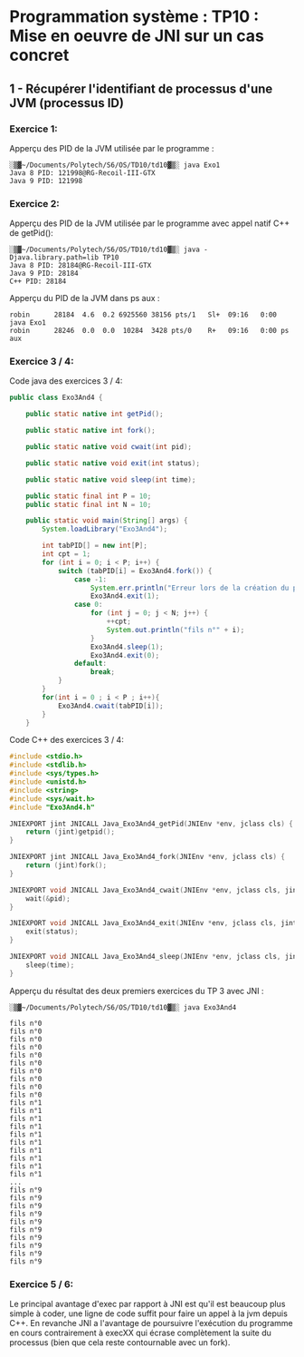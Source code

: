 # Programmation système : TP10 : Mise en oeuvre de JNI sur un cas concret

## 1 - Récupérer l'identifiant de processus d'une JVM (processus ID)

### Exercice 1:
Apperçu des PID de la JVM utilisée par le programme :

```
░▒▓~/Documents/Polytech/S6/OS/TD10/td10▓▒░ java Exo1                                                                          
Java 8 PID: 121998@RG-Recoil-III-GTX
Java 9 PID: 121998
```

### Exercice 2:

Apperçu des PID de la JVM utilisée par le programme avec appel natif C++ de getPid():



```
░▒▓~/Documents/Polytech/S6/OS/TD10/td10▓▒░ java -Djava.library.path=lib TP10
Java 8 PID: 28184@RG-Recoil-III-GTX
Java 9 PID: 28184
C++ PID: 28184
```

Apperçu du PID de la JVM dans ps aux :


```
robin      28184  4.6  0.2 6925560 38156 pts/1   Sl+  09:16   0:00 java Exo1
robin      28246  0.0  0.0  10284  3428 pts/0    R+   09:16   0:00 ps aux
```

### Exercice 3 / 4:
Code java des exercices 3 / 4:
```java
public class Exo3And4 {

    public static native int getPid();

    public static native int fork();

    public static native void cwait(int pid);

    public static native void exit(int status);

    public static native void sleep(int time);

    public static final int P = 10;
    public static final int N = 10;

    public static void main(String[] args) {
        System.loadLibrary("Exo3And4");

        int tabPID[] = new int[P];
        int cpt = 1;
        for (int i = 0; i < P; i++) {
            switch (tabPID[i] = Exo3And4.fork()) {
                case -1:
                    System.err.println("Erreur lors de la création du processus fils");
                    Exo3And4.exit(1);
                case 0:
                    for (int j = 0; j < N; j++) {
                        ++cpt;
                        System.out.println("fils n°" + i);
                    }
                    Exo3And4.sleep(1);
                    Exo3And4.exit(0);
                default:
                    break;
            }
        }
        for(int i = 0 ; i < P ; i++){
            Exo3And4.cwait(tabPID[i]);
        }
    }
```

Code C++ des exercices 3 / 4:
```c++
#include <stdio.h>
#include <stdlib.h>
#include <sys/types.h>
#include <unistd.h>
#include <string>
#include <sys/wait.h>
#include "Exo3And4.h"

JNIEXPORT jint JNICALL Java_Exo3And4_getPid(JNIEnv *env, jclass cls) {
    return (jint)getpid();
}

JNIEXPORT jint JNICALL Java_Exo3And4_fork(JNIEnv *env, jclass cls) {
    return (jint)fork();
}

JNIEXPORT void JNICALL Java_Exo3And4_cwait(JNIEnv *env, jclass cls, jint pid) {
    wait(&pid);
}

JNIEXPORT void JNICALL Java_Exo3And4_exit(JNIEnv *env, jclass cls, jint status) {
    exit(status);
}

JNIEXPORT void JNICALL Java_Exo3And4_sleep(JNIEnv *env, jclass cls, jint time) {
    sleep(time);
}
```

Apperçu du résultat des deux premiers exercices du TP 3 avec JNI : 

```
░▒▓~/Documents/Polytech/S6/OS/TD10/td10▓▒░ java Exo3And4 

fils n°0
fils n°0
fils n°0
fils n°0
fils n°0
fils n°0
fils n°0
fils n°0
fils n°0
fils n°0                  
fils n°1
fils n°1
fils n°1
fils n°1
fils n°1
fils n°1
fils n°1
fils n°1
fils n°1
fils n°1
...
fils n°9
fils n°9
fils n°9
fils n°9
fils n°9
fils n°9
fils n°9
fils n°9
fils n°9
fils n°9
```

### Exercice 5 / 6:

Le principal avantage d'exec par rapport à JNI est qu'il est beaucoup plus simple à coder, une ligne de code suffit pour faire un appel à la jvm depuis C++. En revanche JNI a l'avantage de poursuivre l'exécution du programme en cours contrairement à execXX qui écrase complètement la suite du processus (bien que cela reste contournable avec un fork).